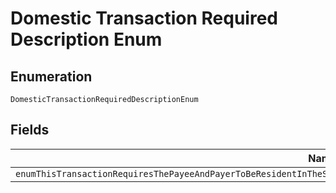 
# Domestic Transaction Required Description Enum

## Enumeration

`DomesticTransactionRequiredDescriptionEnum`

## Fields

| Name |
|  --- |
| `enumThisTransactionRequiresThePayeeAndPayerToBeResidentInTheSameCountryADomesticTransactionIsRequiredToCreateThisPayment` |

